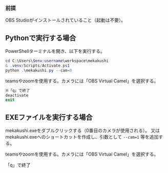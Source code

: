 ### 前提

OBS Studioがインストールされていること（起動は不要）。

## Pythonで実行する場合

PowerShellターミナルを開き、以下を実行する。

```PowerShell
cd C:\Users\$env:username\workspace\mekakushi
& .venv/Scripts/Activate.ps1
python .\mekakushi.py --cam=0
```

teamsやzoomを使用する。カメラには「OBS Virtual Camel」を選択する。

```PowerShell
※「q」で終了
deactivate
exit
```

## EXEファイルを実行する場合

mekakushi.exeをダブルクリックする（0番目のカメラが使用される）。
又はmekakushi.exeへのショートカットを作成し、引数として `--cam=1` 等を追加する。

teamsやzoomを使用する。カメラには「OBS Virtual Camel」を選択する。

「q」で終了
